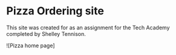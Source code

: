 # Pizza Ordering site

This site was created for as an assignment for the Tech Academy completed by Shelley Tennison.

![Pizza home page] 
